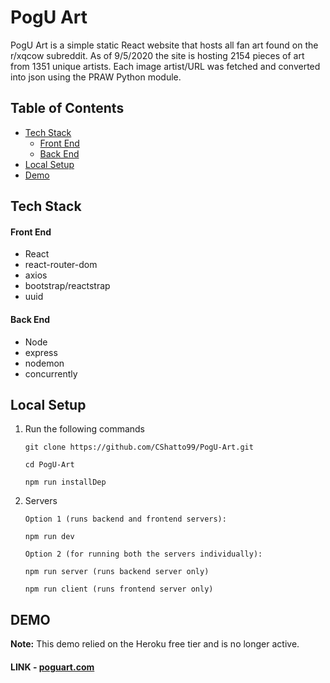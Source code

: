# PogU Art

PogU Art is a simple static React website that hosts all fan art found on the r/xqcow subreddit. As of 9/5/2020 the site is hosting 2154 pieces of art from 1351 unique artists. Each image artist/URL was fetched and converted into json using the PRAW Python module.

## Table of Contents

- [Tech Stack](#tech-stack)
  - [Front End](#front-end)
  - [Back End](#back-end)
- [Local Setup](#local-setup)
- [Demo](#demo)

## Tech Stack

#### Front End
* React
* react-router-dom
* axios
* bootstrap/reactstrap
* uuid

#### Back End
* Node
* express
* nodemon
* concurrently

## Local Setup
1. Run the following commands 
    ```
    git clone https://github.com/CShatto99/PogU-Art.git
    
    cd PogU-Art
    
    npm run installDep
    ```
4. Servers
    ```
    Option 1 (runs backend and frontend servers):
    
    npm run dev
    
    Option 2 (for running both the servers individually):
    
    npm run server (runs backend server only)
    
    npm run client (runs frontend server only)
    ```


## DEMO
**Note:** This demo relied on the Heroku free tier and is no longer active.
#### LINK - [poguart.com](http://poguart.com)
